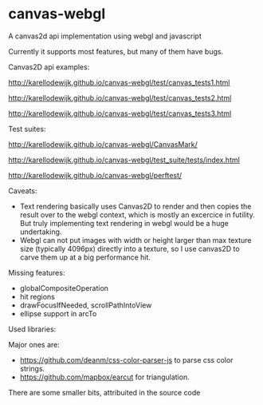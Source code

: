 # canvas-webgl
A canvas2d api implementation using webgl and javascript

Currently it supports most features, but many of them have bugs. 

Canvas2D api examples:

http://karellodewijk.github.io/canvas-webgl/test/canvas_tests1.html

http://karellodewijk.github.io/canvas-webgl/test/canvas_tests2.html

http://karellodewijk.github.io/canvas-webgl/test/canvas_tests3.html

Test suites:

http://karellodewijk.github.io/canvas-webgl/CanvasMark/

http://karellodewijk.github.io/canvas-webgl/test_suite/tests/index.html

http://karellodewijk.github.io/canvas-webgl/perftest/

Caveats:

- Text rendering basically uses Canvas2D to render and then copies the result over to the webgl context, which is mostly an excercice in futility. But truly implementing text rendering in webgl would be a huge undertaking.
- Webgl can not put images with width or height larger than max texture size (typically 4096px) directly into a texture, so I use canvas2D to carve them up at a big performance hit.

Missing features:

- globalCompositeOperation
- hit regions
- drawFocusIfNeeded, scrollPathIntoView
- ellipse support in arcTo

Used libraries:

Major ones are:
- https://github.com/deanm/css-color-parser-js to parse css color strings. 
- https://github.com/mapbox/earcut for triangulation.

There are some smaller bits, attribuited in the source code
